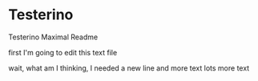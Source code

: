 # Testerino
Testerino Maximal
Readme

first I'm going to edit this text file

wait, what am I thinking, I needed a new line
and more text
lots more text
